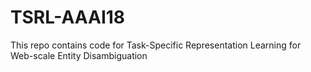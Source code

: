 # TSRL-AAAI18
This repo contains code for Task-Specific Representation Learning for Web-scale Entity Disambiguation
